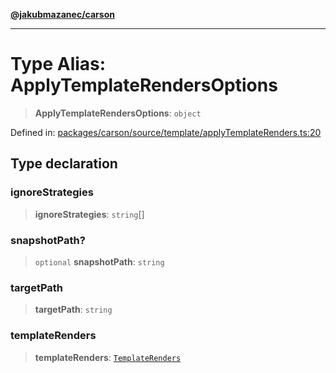 [**@jakubmazanec/carson**](../README.md)

---

# Type Alias: ApplyTemplateRendersOptions

> **ApplyTemplateRendersOptions**: `object`

Defined in:
[packages/carson/source/template/applyTemplateRenders.ts:20](https://github.com/jakubmazanec/tools/blob/797379ce98752dc838b82c8398e04d90c58ce9e7/packages/carson/source/template/applyTemplateRenders.ts#L20)

## Type declaration

### ignoreStrategies

> **ignoreStrategies**: `string`[]

### snapshotPath?

> `optional` **snapshotPath**: `string`

### targetPath

> **targetPath**: `string`

### templateRenders

> **templateRenders**: [`TemplateRenders`](TemplateRenders.md)
